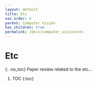 ```yaml
---
layout: default
title: Etc
nav_order: 6
parent: Computer Vision
has_children: true
permalink: /docs/computer_vision/etc
---
```


# Etc
{: .no_toc}
Paper review related to the etc...

1. TOC
{:toc}